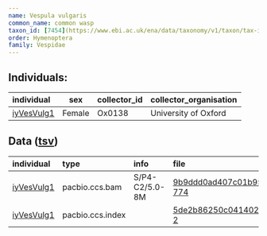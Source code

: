 ```yaml
---
name: Vespula vulgaris
common_name: common wasp
taxon_id: [7454](https://www.ebi.ac.uk/ena/data/taxonomy/v1/taxon/tax-id/7454)
order: Hymenoptera
family: Vespidae
---
```


## Individuals:

| individual | sex | collector_id | collector_organisation |
| :--------- | :-: | :----------- | :--------------------- |
| [iyVesVulg1](iyVesVulg1.md) | Female | Ox0138 | University of Oxford |

## Data ([tsv](Vespula_vulgaris_data.tsv))

| individual | type | info | file |
| :--------- | :--- | :--- | :--- |
| [iyVesVulg1](iyVesVulg1.md) | pacbio.ccs.bam | S/P4-C2/5.0-8M | [9b9ddd0ad407c01b95e268a5595ff833-774](https://darwin.cog.sanger.ac.uk/insects/Vespula_vulgaris/iyVesVulg1/genomic_data/pacbio/m64097_200129_173235.ccs.bam) |
| [iyVesVulg1](iyVesVulg1.md) | pacbio.ccs.index |  | [5de2b86250c041402bab812a209e6182-2](https://darwin.cog.sanger.ac.uk/insects/Vespula_vulgaris/iyVesVulg1/genomic_data/pacbio/m64097_200129_173235.ccs.bam.pbi) |
